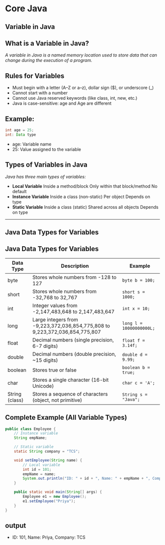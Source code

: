 # Core Java
## Variable in Java
## What is a Variable in Java?
*A variable in Java is a named memory location used to store data that can change during the execution of a program.*
## Rules for Variables
- Must begin with a letter (A–Z or a–z), dollar sign ($), or underscore (_)
- Cannot start with a number
- Cannot use Java reserved keywords (like class, int, new, etc.)
- Java is case-sensitive: age and Age are different

## Example:
```java
int age = 25;
int: Data type
```
- age: Variable name
- 25: Value assigned to the variable

## Types of Variables in Java
*Java has three main types of variables:*
- **Local Variable**	Inside a method/block	Only within that block/method	No default
- **Instance Variable**	Inside a class (non-static)	Per object	Depends on type
- **Static Variable**	Inside a class (static)	Shared across all objects	Depends on type
----

## Java Data Types for Variables
## Java Data Types for Variables

| Data Type     | Description                                                | Example               |
|---------------|------------------------------------------------------------|-----------------------|
| byte          | Stores whole numbers from -128 to 127                      | `byte b = 100;`       |
| short         | Stores whole numbers from -32,768 to 32,767                | `short s = 1000;`     |
| int           | Integer values from -2,147,483,648 to 2,147,483,647        | `int x = 10;`         |
| long          | Large integers from -9,223,372,036,854,775,808 to 9,223,372,036,854,775,807 | `long l = 10000000000L;` |
| float         | Decimal numbers (single precision, 6-7 digits)             | `float f = 3.14f;`    |
| double        | Decimal numbers (double precision, ~15 digits)             | `double d = 9.99;`    |
| boolean       | Stores true or false                                       | `boolean b = true;`   |
| char          | Stores a single character (16-bit Unicode)                 | `char c = 'A';`       |
| String (class)| Stores a sequence of characters (object, not primitive)    | `String s = "Java";`  |


## Complete Example (All Variable Types)
```java
public class Employee {
    // Instance variable
    String empName;

    // Static variable
    static String company = "TCS";

    void setEmployee(String name) {
        // Local variable
        int id = 101;
        empName = name;
        System.out.println("ID: " + id + ", Name: " + empName + ", Company: " + company);
    }

    public static void main(String[] args) {
        Employee e1 = new Employee();
        e1.setEmployee("Priya");
    }
}
```
## output
- ID: 101, Name: Priya, Company: TCS

